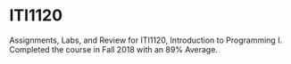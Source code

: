 # ITI1120
Assignments, Labs, and Review for ITI1120, Introduction to Programming I. Completed the course in Fall 2018 with an 89% Average.
